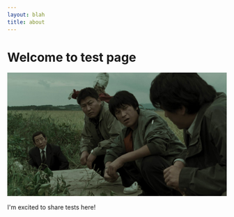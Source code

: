 ```yaml
---
layout: blah
title: about
---
```


# Welcome to test page
![Field Scene](img/memoriesOfMurder.jpg)

I'm excited to share tests here!